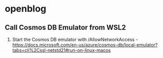 # openblog



## Call Cosmos DB Emulator from WSL2

1. Start the Cosmos DB emulator with /AllowNetworkAccess - https://docs.microsoft.com/en-us/azure/cosmos-db/local-emulator?tabs=cli%2Cssl-netstd21#run-on-linux-macos

